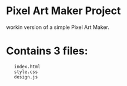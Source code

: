 # Pixel Art Maker Project 

workin version of a simple Pixel Art Maker.

# Contains 3 files:
       index.html
       style.css
       design.js

